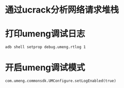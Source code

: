 # 通过ucrack分析网络请求堆栈

# 打印umeng调试日志
`adb shell setprop debug.umeng.rtlog 1`
# 开启umeng调试模式
`com.umeng.commonsdk.UMConfigure.setLogEnabled(true)`
